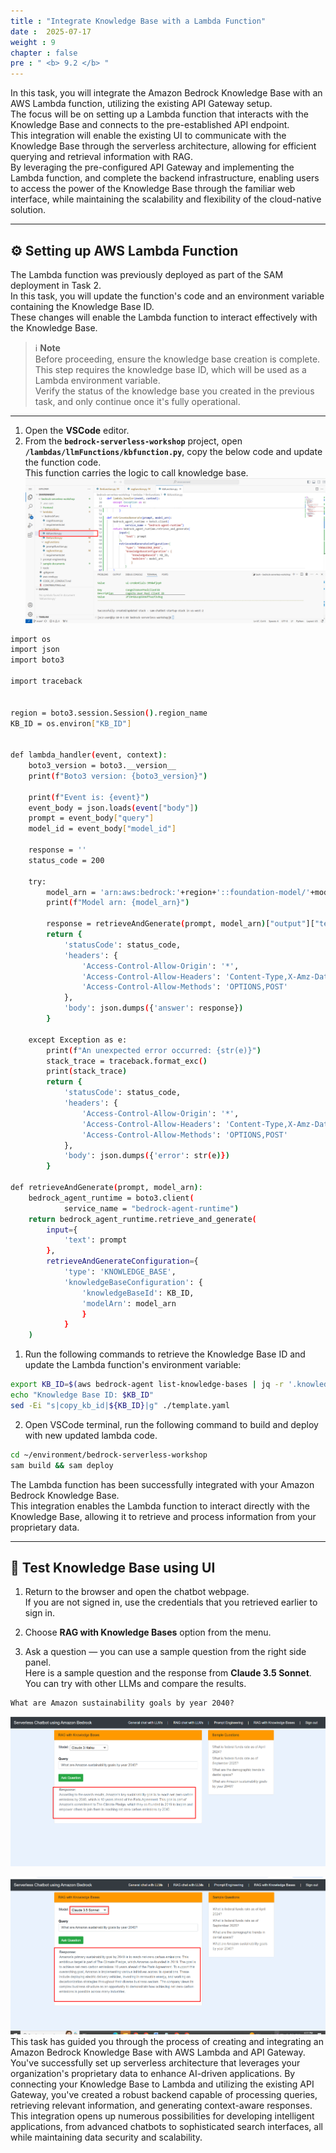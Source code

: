 ```yaml
---
title : "Integrate Knowledge Base with a Lambda Function"
date :  2025-07-17
weight : 9
chapter : false
pre : " <b> 9.2 </b> "
---
```


In this task, you will integrate the Amazon Bedrock Knowledge Base with an AWS Lambda function, utilizing the existing API Gateway setup.  
The focus will be on setting up a Lambda function that interacts with the Knowledge Base and connects to the pre-established API endpoint.  
This integration will enable the existing UI to communicate with the Knowledge Base through the serverless architecture, allowing for efficient querying and retrieval information with RAG.  
By leveraging the pre-configured API Gateway and implementing the Lambda function, and complete the backend infrastructure, enabling users to access the power of the Knowledge Base through the familiar web interface, while maintaining the scalability and flexibility of the cloud-native solution.

---

## ⚙️ Setting up AWS Lambda Function

The Lambda function was previously deployed as part of the SAM deployment in Task 2.  
In this task, you will update the function's code and an environment variable containing the Knowledge Base ID.  
These changes will enable the Lambda function to interact effectively with the Knowledge Base.

> ℹ️ **Note**  
> Before proceeding, ensure the knowledge base creation is complete.  
> This step requires the knowledge base ID, which will be used as a Lambda environment variable.  
> Verify the status of the knowledge base you created in the previous task, and only continue once it's fully operational.

---

1. Open the **VSCode** editor.  
2. From the **`bedrock-serverless-workshop`** project, open  
   **`/lambdas/llmFunctions/kbfunction.py`**, copy the below code and update the function code.  
   This function carries the logic to call knowledge base.
![ConnectPrivate](https://github.com/PVinhP/PPV_Workshop_01/blob/main/Workshop/static/images/8.KB/018.png?raw=true)

````bash
import os
import json
import boto3

import traceback


region = boto3.session.Session().region_name
KB_ID = os.environ["KB_ID"]


def lambda_handler(event, context):
    boto3_version = boto3.__version__
    print(f"Boto3 version: {boto3_version}")
    
    print(f"Event is: {event}")
    event_body = json.loads(event["body"])
    prompt = event_body["query"]
    model_id = event_body["model_id"]
    
    response = ''
    status_code = 200
    
    try:
        model_arn = 'arn:aws:bedrock:'+region+'::foundation-model/'+model_id
        print(f"Model arn: {model_arn}")
        
        response = retrieveAndGenerate(prompt, model_arn)["output"]["text"]
        return {
            'statusCode': status_code,
            'headers': {
                'Access-Control-Allow-Origin': '*',
                'Access-Control-Allow-Headers': 'Content-Type,X-Amz-Date,Authorization,X-Api-Key,X-Amz-Security-Token',
                'Access-Control-Allow-Methods': 'OPTIONS,POST'
            },
            'body': json.dumps({'answer': response})
        }
            
    except Exception as e:
        print(f"An unexpected error occurred: {str(e)}")
        stack_trace = traceback.format_exc()
        print(stack_trace)
        return {
            'statusCode': status_code,
            'headers': {
                'Access-Control-Allow-Origin': '*',
                'Access-Control-Allow-Headers': 'Content-Type,X-Amz-Date,Authorization,X-Api-Key,X-Amz-Security-Token',
                'Access-Control-Allow-Methods': 'OPTIONS,POST'
            },
            'body': json.dumps({'error': str(e)})
        }

def retrieveAndGenerate(prompt, model_arn):
    bedrock_agent_runtime = boto3.client(
            service_name = "bedrock-agent-runtime")
    return bedrock_agent_runtime.retrieve_and_generate(
        input={
            'text': prompt
        },
        retrieveAndGenerateConfiguration={
            'type': 'KNOWLEDGE_BASE',
            'knowledgeBaseConfiguration': {
                'knowledgeBaseId': KB_ID,
                'modelArn': model_arn
                }
            }
    )
````
1. Run the following commands to retrieve the Knowledge Base ID and update the Lambda function's environment variable:
````bash
export KB_ID=$(aws bedrock-agent list-knowledge-bases | jq -r '.knowledgeBaseSummaries[0].knowledgeBaseId')
echo "Knowledge Base ID: $KB_ID"
sed -Ei "s|copy_kb_id|${KB_ID}|g" ./template.yaml
````
2. Open VSCode terminal, run the following command to build and deploy with new updated lambda code.

````bash
cd ~/environment/bedrock-serverless-workshop
sam build && sam deploy
````

The Lambda function has been successfully integrated with your Amazon Bedrock Knowledge Base.  
This integration enables the Lambda function to interact directly with the Knowledge Base, allowing it to retrieve and process information from your proprietary data.

---

## 🧪 Test Knowledge Base using UI

1. Return to the browser and open the chatbot webpage.  
   If you are not signed in, use the credentials that you retrieved earlier to sign in.

2. Choose **RAG with Knowledge Bases** option from the menu.

3. Ask a question — you can use a sample question from the right side panel.  
   Here is a sample question and the response from **Claude 3.5 Sonnet**.  
   You can try with other LLMs and compare the results.

```text
What are Amazon sustainability goals by year 2040?
```

![ConnectPrivate](https://github.com/PVinhP/PPV_Workshop_01/blob/main/Workshop/static/images/8.KB/019.png?raw=true)

![ConnectPrivate](https://github.com/PVinhP/PPV_Workshop_01/blob/main/Workshop/static/images/8.KB/020.png?raw=true)
This task has guided you through the process of creating and integrating an Amazon Bedrock Knowledge Base with AWS Lambda and API Gateway. You've successfully set up serverless architecture that leverages your organization's proprietary data to enhance AI-driven applications. By connecting your Knowledge Base to Lambda and utilizing the existing API Gateway, you've created a robust backend capable of processing queries, retrieving relevant information, and generating context-aware responses. This integration opens up numerous possibilities for developing intelligent applications, from advanced chatbots to sophisticated search interfaces, all while maintaining data security and scalability.
